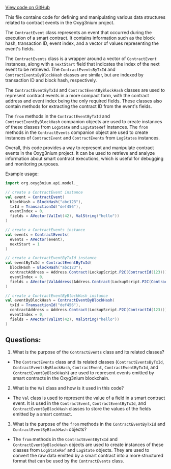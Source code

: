 [View code on GitHub](https://github.com/oxyg3nium/oxyg3nium/api/src/main/scala/org/oxyg3nium/api/model/ContractEvents.scala)

This file contains code for defining and manipulating various data structures related to contract events in the Oxyg3nium project. 

The `ContractEvent` class represents an event that occurred during the execution of a smart contract. It contains information such as the block hash, transaction ID, event index, and a vector of values representing the event's fields. 

The `ContractEvents` class is a wrapper around a vector of `ContractEvent` instances, along with a `nextStart` field that indicates the index of the next event to be retrieved. The `ContractEventsByTxId` and `ContractEventsByBlockHash` classes are similar, but are indexed by transaction ID and block hash, respectively. 

The `ContractEventByTxId` and `ContractEventByBlockHash` classes are used to represent contract events in a more compact form, with the contract address and event index being the only required fields. These classes also contain methods for extracting the contract ID from the event's fields. 

The `from` methods in the `ContractEventByTxId` and `ContractEventByBlockHash` companion objects are used to create instances of these classes from `LogState` and `LogStateRef` instances. The `from` methods in the `ContractEvents` companion object are used to create instances of `ContractEvent` and `ContractEvents` from `LogStates` instances. 

Overall, this code provides a way to represent and manipulate contract events in the Oxyg3nium project. It can be used to retrieve and analyze information about smart contract executions, which is useful for debugging and monitoring purposes. 

Example usage:

```scala
import org.oxyg3nium.api.model._

// create a ContractEvent instance
val event = ContractEvent(
  blockHash = BlockHash("abc123"),
  txId = TransactionId("def456"),
  eventIndex = 0,
  fields = AVector(ValInt(42), ValString("hello"))
)

// create a ContractEvents instance
val events = ContractEvents(
  events = AVector(event),
  nextStart = 1
)

// create a ContractEventByTxId instance
val eventByTxId = ContractEventByTxId(
  blockHash = BlockHash("abc123"),
  contractAddress = Address.Contract(LockupScript.P2C(ContractId(123))),
  eventIndex = 0,
  fields = AVector(ValAddress(Address.Contract(LockupScript.P2C(ContractId(123)))))
)

// create a ContractEventByBlockHash instance
val eventByBlockHash = ContractEventByBlockHash(
  txId = TransactionId("def456"),
  contractAddress = Address.Contract(LockupScript.P2C(ContractId(123))),
  eventIndex = 0,
  fields = AVector(ValInt(42), ValString("hello"))
)
```
## Questions: 
 1. What is the purpose of the `ContractEvents` class and its related classes?
- The `ContractEvents` class and its related classes (`ContractEventsByTxId`, `ContractEventsByBlockHash`, `ContractEvent`, `ContractEventByTxId`, and `ContractEventByBlockHash`) are used to represent events emitted by smart contracts in the Oxyg3nium blockchain.

2. What is the `Val` class and how is it used in this code?
- The `Val` class is used to represent the value of a field in a smart contract event. It is used in the `ContractEvent`, `ContractEventByTxId`, and `ContractEventByBlockHash` classes to store the values of the fields emitted by a smart contract.

3. What is the purpose of the `from` methods in the `ContractEventByTxId` and `ContractEventByBlockHash` objects?
- The `from` methods in the `ContractEventByTxId` and `ContractEventByBlockHash` objects are used to create instances of these classes from `LogStateRef` and `LogState` objects. They are used to convert the raw data emitted by a smart contract into a more structured format that can be used by the `ContractEvents` class.